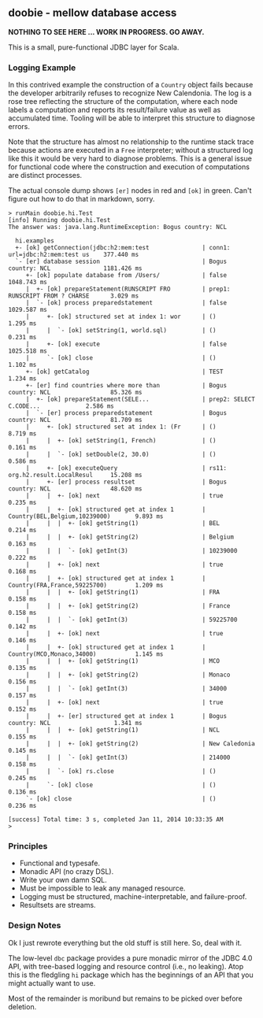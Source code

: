 ## doobie - mellow database access

**NOTHING TO SEE HERE ... WORK IN PROGRESS. GO AWAY.**

This is a small, pure-functional JDBC layer for Scala.

### Logging Example

In this contrived example the construction of a `Country` object fails because the developer arbitrarily refuses to recognize New Calendonia. The log is a rose tree reflecting the structure of the computation, where each node labels a computation and reports its result/failure value as well as accumulated time. Tooling will be able to interpret this structure to diagnose errors. 

Note that the structure has almost no relationship to the runtime stack trace because actions are executed in a `Free` interpreter; without a structured log like this it would be very hard to diagnose problems. This is a general issue for functional code where the construction and execution of computations are distinct processes.

The actual console dump shows `[er]` nodes in red and `[ok]` in green. Can't figure out how to do that in markdown, sorry.

```
> runMain doobie.hi.Test
[info] Running doobie.hi.Test 
The answer was: java.lang.RuntimeException: Bogus country: NCL

  hi.examples
  +- [ok] getConnection(jdbc:h2:mem:test               | conn1: url=jdbc:h2:mem:test us    377.440 ms
  `- [er] database session                             | Bogus country: NCL               1181.426 ms
     +- [ok] populate database from /Users/            | false                            1048.743 ms
     |  +- [ok] prepareStatement(RUNSCRIPT FRO         | prep1: RUNSCRIPT FROM ? CHARSE      3.029 ms
     |  `- [ok] process preparedstatement              | false                            1029.587 ms
     |     +- [ok] structured set at index 1: wor      | ()                                  1.295 ms
     |     |  `- [ok] setString(1, world.sql)          | ()                                  0.231 ms
     |     +- [ok] execute                             | false                            1025.518 ms
     |     `- [ok] close                               | ()                                  1.102 ms
     +- [ok] getCatalog                                | TEST                                1.234 ms
     +- [er] find countries where more than            | Bogus country: NCL                 85.326 ms
     |  +- [ok] prepareStatement(SELE...               | prep2: SELECT C.CODE...             2.586 ms
     |  `- [er] process preparedstatement              | Bogus country: NCL                 81.709 ms
     |     +- [ok] structured set at index 1: (Fr      | ()                                  8.719 ms
     |     |  +- [ok] setString(1, French)             | ()                                  0.161 ms
     |     |  `- [ok] setDouble(2, 30.0)               | ()                                  0.586 ms
     |     +- [ok] executeQuery                        | rs11: org.h2.result.LocalResul     15.208 ms
     |     +- [er] process resultset                   | Bogus country: NCL                 48.620 ms
     |     |  +- [ok] next                             | true                                0.235 ms
     |     |  +- [ok] structured get at index 1        | Country(BEL,Belgium,10239000)       9.893 ms
     |     |  |  +- [ok] getString(1)                  | BEL                                 0.214 ms
     |     |  |  +- [ok] getString(2)                  | Belgium                             0.163 ms
     |     |  |  `- [ok] getInt(3)                     | 10239000                            0.222 ms
     |     |  +- [ok] next                             | true                                0.168 ms
     |     |  +- [ok] structured get at index 1        | Country(FRA,France,59225700)        1.209 ms
     |     |  |  +- [ok] getString(1)                  | FRA                                 0.158 ms
     |     |  |  +- [ok] getString(2)                  | France                              0.158 ms
     |     |  |  `- [ok] getInt(3)                     | 59225700                            0.142 ms
     |     |  +- [ok] next                             | true                                0.146 ms
     |     |  +- [ok] structured get at index 1        | Country(MCO,Monaco,34000)           1.145 ms
     |     |  |  +- [ok] getString(1)                  | MCO                                 0.135 ms
     |     |  |  +- [ok] getString(2)                  | Monaco                              0.156 ms
     |     |  |  `- [ok] getInt(3)                     | 34000                               0.157 ms
     |     |  +- [ok] next                             | true                                0.152 ms
     |     |  +- [er] structured get at index 1        | Bogus country: NCL                  1.341 ms
     |     |  |  +- [ok] getString(1)                  | NCL                                 0.155 ms
     |     |  |  +- [ok] getString(2)                  | New Caledonia                       0.145 ms
     |     |  |  `- [ok] getInt(3)                     | 214000                              0.158 ms
     |     |  `- [ok] rs.close                         | ()                                  0.245 ms
     |     `- [ok] close                               | ()                                  0.136 ms
     `- [ok] close                                     | ()                                  0.236 ms

[success] Total time: 3 s, completed Jan 11, 2014 10:33:35 AM
> 
```

### Principles

 - Functional and typesafe.
 - Monadic API (no crazy DSL).
 - Write your own damn SQL.
 - Must be impossible to leak any managed resource.
 - Logging must be structured, machine-interpretable, and failure-proof.
 - Resultsets are streams.

### Design Notes

Ok I just rewrote everything but the old stuff is still here. So, deal with it.

The low-level `dbc` package provides a pure monadic mirror of the JDBC 4.0 API, with tree-based logging and resource control (i.e., no leaking). Atop this is the fledgling `hi` package which has the beginnings of an API that you might actually want to use. 

Most of the remainder is moribund but remains to be picked over before deletion.

